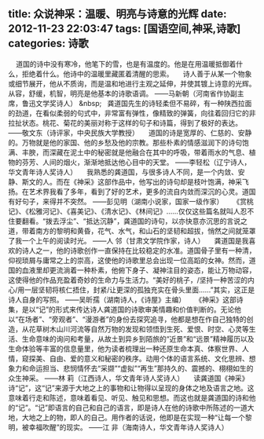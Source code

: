 title: 众说神采：温暖、明亮与诗意的光辉
date: 2012-11-23 22:03:47
tags: [国语空间,神采,诗歌]
categories: 诗歌
---
  &nbsp;
   &nbsp;
   道国的诗中没有寒冷，他笔下的雪，也是有温度的。他是在用温暖抵御着什么，拒绝着什么。他诗中的温暖里藏匿着清醒的思索。
  &nbsp;
   &nbsp;
   诗人善于从某一个物象或细节展开，他从不质询，而是温和地进行主观之延伸，并使其镀上诗意的光辉。从容，舒缓，机智，明亮是他基本的诗歌语调。
  ——马新朝（河南省作协副主席，鲁迅文学奖诗人）
  &n<!-- more -->bsp;
   &nbsp;
   龚道国先生的诗轻柔但不易碎，有一种陕西拉面的劲道，在看似柔弱的句式中，非常富有弹性，像精致的弹簧，向往着回归它的非拉扯状态。桃花、菊花的美丽对称于这样的句子和诗篇，得到了极好的表达。
  ——敬文东（诗评家，中央民族大学教授）
  &nbsp;
   &nbsp;
   道国的诗是宽厚的、仁慈的、安静的。万物就是他的家国、他的乡愁及他的宗教。那些朴素的情感滋润下的诗句饱满、丰腴，而深藏在泥土中的秘密就是他融合在其中的呼吸，带着雨水的气息、植物的芬芳、人间的烟火，渐渐地抵达他心目中的天堂。
  ——李轻松（辽宁诗人，华文青年诗人奖诗人）
  &nbsp;
   &nbsp;
   我熟悉的龚道国，与很多诗人不同，是一个内敛、安静、斯文的人。而在《神采》这部作品中，他写出的诗句却是枝叶饱满，神采飞扬。在艺术界我看了多年，看到了好的艺术，更多的流自内敛而深沉的心灵。道国有好句子，来得并不突然。
  ——彭见明（湖南小说家，国家一级作家）
  &nbsp;
   &nbsp;
   《赏桃记》、《松雅河记》、《喜美记》、《清水记》、《林间记》……仅仅这些篇名就叫人忍不住要翻看。“拨去浮尘”、“抵达沉静”，龚道国的诗句，以亦快意亦沉思的言说之道，带着南方的黎明和黄昏，花气、水气，和山石的坚韧和超拔，悄然之间就笼罩了我一个上午的阅读时光。
  ——人 邻（甘肃文学院作家，诗人）
  &nbsp;
   &nbsp;
   龚道国是我喜欢的诗人之一，他的诗歌创作一直保持在比较稳定的水准。道国骨子里有一种清，仰视琐屑与庸常之上的崇高，这使他的诗歌里总会出现一位高蹈的女神。然而，道国的血液里却更流淌着一种朴素，他俯下身子、凝神注目的姿态，能让万物动容，这使得他的作品充盈着奇妙的生命力与生活力。“美好的桃子，/坚持一种苦涩的内心/用一层坚韧将核仁捂住，封紧/让更深的孤独充实在骨头里面……”其实，这正是诗人自身的写照。
  ——吴昕孺（湖南诗人，《诗屋》主编）
  &nbsp;
   &nbsp;
   《神采》这部诗集，是以“记”的形式来传达诗人龚道国的诗歌审美情趣和价值判断的。无论他以“在场者”、“旁观者”、“漫游者”的身份去探究追寻，他都是想在作自己独特的创造，从花草树木山川河流等自然万物的发现和领悟到生死、爱恨、时空、心灵等生活、生命意味的询问和考量，从故土到异乡到陌旅的“近景”和“远景”精神履历以及生命体验等丰富的信息量里，他为读者梳理出一种还原生命本真、体察世界、人情，窥探美、自由、爱的意义和秘密的秩序。动用个体的语言系统、文化思辨、想象力和命运担当、悲悯情怀去“采撷”“虚拟”“再生”那持久的、震撼的、栩栩如生的众生神采。
  ——林 莉（江西诗人，华文青年诗人奖诗人）
  &nbsp;
   &nbsp;
   读龚道国《神采》诗“记”，这“记”来源于大地之上的事物和让物得以呈现的身体之地及语言之地。这意味着行走和陈述，意味着看见、听见、触见和思想。而这也就是龚道国的诗和他的“记”。“记”即语言的自己和自己的语言，即是诗人在他的诗歌中所陈述的一道大地，大地之上的物，即人的自己。用作者的话说，他即是在实现一种“让每一个黎明，被幸福吹醒”的现实。
  ——江 非（海南诗人，华文青年诗人奖诗人）
